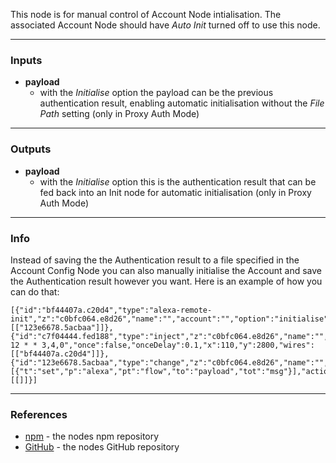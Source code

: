 This node is for manual control of Account Node intialisation.
The associated Account Node should have *Auto Init* turned off to use this node.

---

### **Inputs**
 - **payload**
   - with the *Initialise* option the payload can be the previous authentication result, enabling automatic initialisation without the *File Path* setting (only in Proxy Auth Mode)

---

### **Outputs**
 - **payload**
   - with the *Initialise* option this is the authentication result that can be fed back into an Init node for automatic initialisation (only in Proxy Auth Mode)

---

### **Info**

Instead of saving the the Authentication result to a file specified in the Account Config Node you can also manually initialise the Account and save the Authentication result however you want. Here is an example of how you can do that: 
```
[{"id":"bf44407a.c20d4","type":"alexa-remote-init","z":"c0bfc064.e8d26","name":"","account":"","option":"initialise","x":260,"y":2800,"wires":[["123e6678.5acbaa"]]},{"id":"c7f04444.fed188","type":"inject","z":"c0bfc064.e8d26","name":"","topic":"","payload":"alexa","payloadType":"flow","repeat":"","crontab":"00 12 * * 3,4,0","once":false,"onceDelay":0.1,"x":110,"y":2800,"wires":[["bf44407a.c20d4"]]},{"id":"123e6678.5acbaa","type":"change","z":"c0bfc064.e8d26","name":"","rules":[{"t":"set","p":"alexa","pt":"flow","to":"payload","tot":"msg"}],"action":"","property":"","from":"","to":"","reg":false,"x":420,"y":2800,"wires":[[]]}]
```

---

### **References**
 - [npm](https://npmjs.com/package/node-red-contrib-alexa-remote-fork) - the nodes npm repository
 - [GitHub](https://github.com/hgross/node-red-contrib-alexa-remote-fork) - the nodes GitHub repository